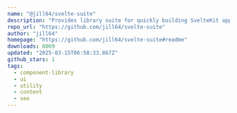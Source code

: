 ```yaml
---
name: "@jill64/svelte-suite"
description: "Provides library suite for quickly building SvelteKit apps"
repo_url: "https://github.com/jill64/svelte-suite"
author: "jill64"
homepage: "https://github.com/jill64/svelte-suite#readme"
downloads: 8069
updated: "2025-03-15T06:58:33.867Z"
github_stars: 1
tags: 
  - component-library
  - ui
  - utility
  - content
  - seo
---
```

